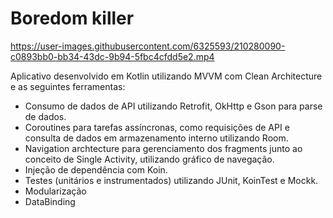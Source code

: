 # Boredom killer

https://user-images.githubusercontent.com/6325593/210280090-c0893bb0-bb34-43dc-9b94-5fbc4cfdd5e2.mp4

Aplicativo desenvolvido em Kotlin utilizando MVVM com Clean Architecture e as seguintes ferramentas:
- Consumo de dados de API utilizando Retrofit, OkHttp e Gson para parse de dados.
- Coroutines para tarefas assíncronas, como requisições de API e consulta de dados em armazenamento interno utilizando Room.
- Navigation archtecture para gerenciamento dos fragments junto ao conceito de Single Activity, utilizando gráfico de navegação.
- Injeção de dependência com Koin.
- Testes (unitários e instrumentados) utilizando JUnit, KoinTest e Mockk.
- Modularização
- DataBinding
